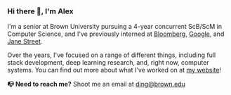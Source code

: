 ### Hi there 👋, I'm Alex

I'm a senior at Brown University pursuing a 4-year concurrent ScB/ScM in Computer Science, and I've previously interned at [Bloomberg](https://www.bloomberg.com/company/what-we-do/), [Google](https://about.google/), and [Jane Street](https://www.janestreet.com/).

Over the years, I've focused on a range of different things, including full stack development, deep learning research, and, right now, computer systems.
You can find out more about what I've worked on at [my website](https://alexding.me)!

<b>📭 Need to reach me?</b> Shoot me an email at [ding@brown.edu](mailto:ding@brown.edu)
